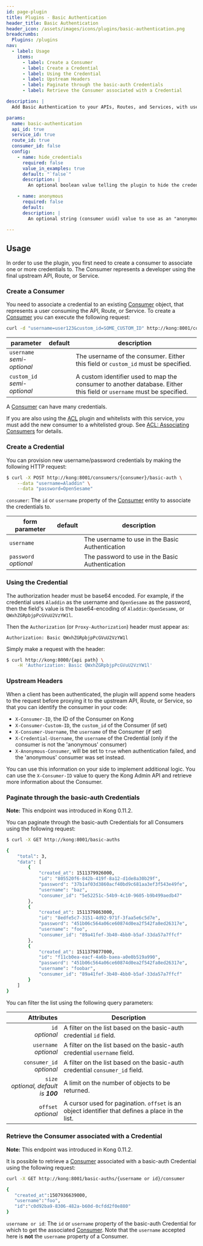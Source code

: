```yaml
---
id: page-plugin
title: Plugins - Basic Authentication
header_title: Basic Authentication
header_icon: /assets/images/icons/plugins/basic-authentication.png
breadcrumbs:
  Plugins: /plugins
nav:
  - label: Usage
    items:
      - label: Create a Consumer
      - label: Create a Credential
      - label: Using the Credential
      - label: Upstream Headers
      - label: Paginate through the basic-auth Credentials
      - label: Retrieve the Consumer associated with a Credential

description: |
  Add Basic Authentication to your APIs, Routes, and Services, with username and password protection. The plugin will check for valid credentials in the `Proxy-Authorization` and `Authorization` header (in this order).

params:
  name: basic-authentication
  api_id: true
  service_id: true
  route_id: true
  consumer_id: false
  config:
    - name: hide_credentials
      required: false
      value_in_examples: true
      default: "`false`"
      description: |
        An optional boolean value telling the plugin to hide the credential to the upstream API server, Route, or Service. It will be removed by Kong before proxying the request

    - name: anonymous
      required: false
      default:
      description: |
        An optional string (consumer uuid) value to use as an "anonymous" consumer if authentication fails. If empty (default), the request will fail with an authentication failure `4xx`. Please note that this value must refer to the Consumer `id` attribute which is internal to Kong, and **not** its `custom_id`.

---
```


## Usage

In order to use the plugin, you first need to create a consumer to associate one or more credentials to. The Consumer represents a developer using the final upstream API, Route, or Service.

### Create a Consumer

You need to associate a credential to an existing [Consumer][consumer-object] object, that represents a user consuming the API, Route, or Service. To create a [Consumer][consumer-object] you can execute the following request:

```bash
curl -d "username=user123&custom_id=SOME_CUSTOM_ID" http://kong:8001/consumers/
```

parameter                       | default | description
---                             | ---     | ---
`username`<br>*semi-optional*   |         | The username of the consumer. Either this field or `custom_id` must be specified.
`custom_id`<br>*semi-optional*  |         | A custom identifier used to map the consumer to another database. Either this field or `username` must be specified.

A [Consumer][consumer-object] can have many credentials.

If you are also using the [ACL](/plugins/acl/) plugin and whitelists with this
service, you must add the new consumer to a whitelisted group. See
[ACL: Associating Consumers][acl-associating] for details.

### Create a Credential

You can provision new username/password credentials by making the following HTTP request:

```bash
$ curl -X POST http://kong:8001/consumers/{consumer}/basic-auth \
    --data "username=Aladdin" \
    --data "password=OpenSesame"
```

`consumer`: The `id` or `username` property of the [Consumer][consumer-object] entity to associate the credentials to.

form parameter             | default | description
---                        | ---     | ---
`username`                 |         | The username to use in the Basic Authentication
`password`<br>*optional*   |         | The password to use in the Basic Authentication

### Using the Credential

The authorization header must be base64 encoded. For example, if the credential
uses `Aladdin` as the username and `OpenSesame` as the password, then the field's
value is the base64-encoding of `Aladdin:OpenSesame`, or `QWxhZGRpbjpPcGVuU2VzYW1l`.

Then the `Authorization` (or `Proxy-Authorization`) header must appear as:

```
Authorization: Basic QWxhZGRpbjpPcGVuU2VzYW1l
```

Simply make a request with the header:

```bash
$ curl http://kong:8000/{api path} \
    -H 'Authorization: Basic QWxhZGRpbjpPcGVuU2VzYW1l'
```

### Upstream Headers

When a client has been authenticated, the plugin will append some headers to the request before proxying it to the upstream API, Route, or Service, so that you can identify the consumer in your code:

* `X-Consumer-ID`, the ID of the Consumer on Kong
* `X-Consumer-Custom-ID`, the `custom_id` of the Consumer (if set)
* `X-Consumer-Username`, the `username` of the Consumer (if set)
* `X-Credential-Username`, the `username` of the Credential (only if the consumer is not the 'anonymous' consumer)
* `X-Anonymous-Consumer`, will be set to `true` when authentication failed, and the 'anonymous' consumer was set instead.

You can use this information on your side to implement additional logic. You can use the `X-Consumer-ID` value to query the Kong Admin API and retrieve more information about the Consumer.

### Paginate through the basic-auth Credentials

<div class="alert alert-warning">
  <strong>Note:</strong> This endpoint was introduced in Kong 0.11.2.
</div>

You can paginate through the basic-auth Credentials for all Consumers using the
following request:

```bash
$ curl -X GET http://kong:8001/basic-auths

{
    "total": 3,
    "data": [
        {
            "created_at": 1511379926000,
            "id": "805520f6-842b-419f-8a12-d1de8a30b29f",
            "password": "37b1af03d3860acf40bd9c681aa3ef3f543e49fe",
            "username": "baz",
            "consumer_id": "5e52251c-54b9-4c10-9605-b9b499aedb47"
        },
        {
            "created_at": 1511379863000,
            "id": "8edfe5c7-3151-4d92-971f-3faa5e6c5d7e",
            "password": "451b06c564a06ce60874d0ea2f542fa8ed26317e",
            "username": "foo",
            "consumer_id": "89a41fef-3b40-4bb0-b5af-33da57a7ffcf"
        },
        {
            "created_at": 1511379877000,
            "id": "f11cb0ea-eacf-4a6b-baea-a0e0b519a990",
            "password": "451b06c564a06ce60874d0ea2f542fa8ed26317e",
            "username": "foobar",
            "consumer_id": "89a41fef-3b40-4bb0-b5af-33da57a7ffcf"
        }
    ]
}
```

You can filter the list using the following query parameters:

Attributes | Description
---:| ---
`id`<br>*optional*                       | A filter on the list based on the basic-auth credential `id` field.
`username`<br>*optional*                 | A filter on the list based on the basic-auth credential `username` field.
`consumer_id`<br>*optional*              | A filter on the list based on the basic-auth credential `consumer_id` field.
`size`<br>*optional, default is __100__* | A limit on the number of objects to be returned.
`offset`<br>*optional*                   | A cursor used for pagination. `offset` is an object identifier that defines a place in the list.

### Retrieve the Consumer associated with a Credential

<div class="alert alert-warning">
  <strong>Note:</strong> This endpoint was introduced in Kong 0.11.2.
</div>

It is possible to retrieve a [Consumer][consumer-object] associated with a
basic-auth Credential using the following request:

```bash
curl -X GET http://kong:8001/basic-auths/{username or id}/consumer

{
   "created_at":1507936639000,
   "username":"foo",
   "id":"c0d92ba9-8306-482a-b60d-0cfdd2f0e880"
}
```

`username or id`: The `id` or `username` property of the basic-auth
Credential for which to get the associated [Consumer][consumer-object].
Note that the `username` accepted here is **not** the `username` property of a
Consumer.

[api-object]: /docs/latest/admin-api/#api-object
[configuration]: /docs/latest/configuration
[consumer-object]: /docs/latest/admin-api/#consumer-object
[acl-associating]: /plugins/acl/#associating-consumers
[faq-authentication]: /about/faq/#how-can-i-add-an-authentication-layer-on-a-microservice/api?
